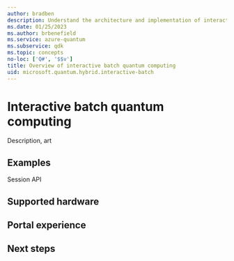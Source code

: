 ```yaml
---
author: bradben
description: Understand the architecture and implementation of interactive batch quantum computing.
ms.date: 01/25/2023
ms.author: brbenefield
ms.service: azure-quantum
ms.subservice: qdk
ms.topic: concepts
no-loc: ['Q#', '$$v']
title: Overview of interactive batch quantum computing
uid: microsoft.quantum.hybrid.interactive-batch
---
```


# Interactive batch quantum computing

Description, art

## Examples

Session API

## Supported hardware

## Portal experience

## Next steps




